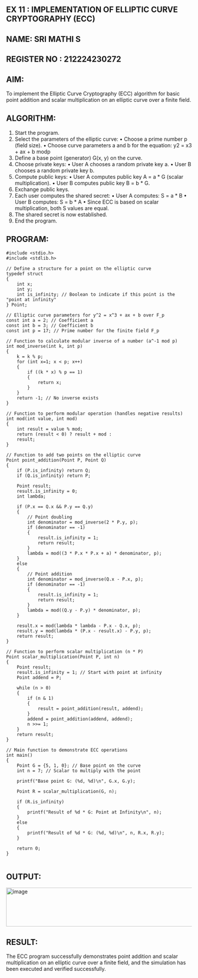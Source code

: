 ## EX 11 : IMPLEMENTATION OF ELLIPTIC CURVE CRYPTOGRAPHY (ECC)
## NAME: SRI MATHI S
## REGISTER NO : 212224230272
## AIM:

To implement the Elliptic Curve Cryptography (ECC) algorithm for basic point addition and scalar multiplication on an elliptic curve over a finite field.


## ALGORITHM:
1.	Start the program.
2.	Select the parameters of the elliptic curve:
•	Choose a prime number p (field size).
•	Choose curve parameters a and b for the equation:
y2 = x3 + ax + b modp
2.	Define a base point (generator) G(x, y) on the curve.
3.	Choose private keys:
•	User A chooses a random private key a.
•	User B chooses a random private key b.
4.	Compute public keys:
•	User A computes public key A = a * G (scalar multiplication).
•	User B computes public key B = b * G.
5.	Exchange public keys.
6.	Each user computes the shared secret:
•	User A computes: S = a * B
•	User B computes: S = b * A
•	Since ECC is based on scalar multiplication, both S values are equal.
7.	The shared secret is now established.
8.	End the program.

## PROGRAM:


```
#include <stdio.h>
#include <stdlib.h>

// Define a structure for a point on the elliptic curve
typedef struct
{
    int x; 
    int y;
    int is_infinity; // Boolean to indicate if this point is the "point at infinity"
} Point;

// Elliptic curve parameters for y^2 = x^3 + ax + b over F_p 
const int a = 2; // Coefficient a
const int b = 3; // Coefficient b
const int p = 17; // Prime number for the finite field F_p

// Function to calculate modular inverse of a number (a^-1 mod p)
int mod_inverse(int k, int p)
{
    k = k % p;
    for (int x=1; x < p; x++)
    {
        if ((k * x) % p == 1)
        {
            return x;
        }
    }
    return -1; // No inverse exists
}

// Function to perform modular operation (handles negative results)
int mod(int value, int mod)
{
    int result = value % mod;
    return (result < 0) ? result + mod :
    result;
}

// Function to add two points on the elliptic curve
Point point_addition(Point P, Point Q)
{
    if (P.is_infinity) return Q; 
    if (Q.is_infinity) return P; 
    
    Point result;
    result.is_infinity = 0;
    int lambda;
    
    if (P.x == Q.x && P.y == Q.y)
    {
        // Point doubling
        int denominator = mod_inverse(2 * P.y, p);
        if (denominator == -1)
        {
            result.is_infinity = 1;
            return result;
        }
        lambda = mod((3 * P.x * P.x + a) * denominator, p);
    }
    else
    {
        // Point addition
        int denominator = mod_inverse(Q.x - P.x, p);
        if (denominator == -1)
        {
            result.is_infinity = 1;
            return result;
        }
        lambda = mod((Q.y - P.y) * denominator, p);
    }
    
    result.x = mod(lambda * lambda - P.x - Q.x, p);
    result.y = mod(lambda * (P.x - result.x) - P.y, p);
    return result;
}

// Function to perform scalar multiplication (n * P)
Point scalar_multiplication(Point P, int n)
{
    Point result;
    result.is_infinity = 1; // Start with point at infinity 
    Point addend = P;
    
    while (n > 0)
    {
        if (n & 1)
        {
            result = point_addition(result, addend);
        }
        addend = point_addition(addend, addend);
        n >>= 1;
    }
    return result;
}

// Main function to demonstrate ECC operations
int main()
{
    Point G = {5, 1, 0}; // Base point on the curve
    int n = 7; // Scalar to multiply with the point
    
    printf("Base point G: (%d, %d)\n", G.x, G.y);
    
    Point R = scalar_multiplication(G, n);
    
    if (R.is_infinity)
    {
        printf("Result of %d * G: Point at Infinity\n", n);
    } 
    else 
    {
        printf("Result of %d * G: (%d, %d)\n", n, R.x, R.y);
    }
    
    return 0;
}


```
## OUTPUT:
<img width="808" height="105" alt="image" src="https://github.com/user-attachments/assets/d91d3362-a5ec-46cd-b2ee-10595fc6b14f" />


## RESULT:

The ECC program successfully demonstrates point addition and scalar multiplication on an elliptic curve over a finite field, and the simulation has been executed and verified successfully.
